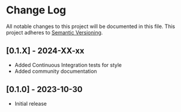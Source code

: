 Change Log
==========
All notable changes to this project will be documented in this file.
This project adheres to [Semantic Versioning](https://semver.org/).

[0.1.X] - 2024-XX-xx
--------------------
* Added Continuous Integration tests for style
* Added community documentation

[0.1.0] - 2023-10-30
--------------------
* Initial release
